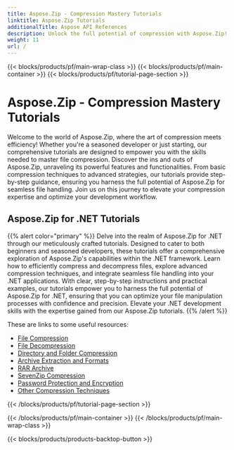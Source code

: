 ```yaml
---
title: Aspose.Zip - Compression Mastery Tutorials
linktitle: Aspose.Zip Tutorials
additionalTitle: Aspose API References
description: Unlock the full potential of compression with Aspose.Zip! Dive into our comprehensive tutorials for expert insights and efficient file handling. 
weight: 11
url: /
---
```


{{< blocks/products/pf/main-wrap-class >}}
{{< blocks/products/pf/main-container >}}
{{< blocks/products/pf/tutorial-page-section >}}

# Aspose.Zip - Compression Mastery Tutorials


Welcome to the world of Aspose.Zip, where the art of compression meets efficiency! Whether you're a seasoned developer or just starting, our comprehensive tutorials are designed to empower you with the skills needed to master file compression. Discover the ins and outs of Aspose.Zip, unraveling its powerful features and functionalities. From basic compression techniques to advanced strategies, our tutorials provide step-by-step guidance, ensuring you harness the full potential of Aspose.Zip for seamless file handling. Join us on this journey to elevate your compression expertise and optimize your development workflow.


## Aspose.Zip for .NET Tutorials
{{% alert color="primary" %}}
Delve into the realm of Aspose.Zip for .NET through our meticulously crafted tutorials. Designed to cater to both beginners and seasoned developers, these tutorials offer a comprehensive exploration of Aspose.Zip's capabilities within the .NET framework. Learn how to efficiently compress and decompress files, explore advanced compression techniques, and integrate seamless file handling into your .NET applications. With clear, step-by-step instructions and practical examples, our tutorials empower you to harness the full potential of Aspose.Zip for .NET, ensuring that you can optimize your file manipulation processes with confidence and precision. Elevate your .NET development skills with the expertise gained from our Aspose.Zip tutorials.
{{% /alert %}}

These are links to some useful resources:
 
- [File Compression](./net/file-compression/)
- [File Decompression](./net/file-decompression/)
- [Directory and Folder Compression](./net/directory-and-folder-compression/)
- [Archive Extraction and Formats](./net/archive-extraction-and-formats/)
- [RAR Archive](./net/rar-archive/)
- [SevenZip Compression](./net/sevenzip-compression/)
- [Password Protection and Encryption](./net/password-protection-and-encryption/)
- [Other Compression Techniques](./net/other-compression-techniques/)



{{< /blocks/products/pf/tutorial-page-section >}}

{{< /blocks/products/pf/main-container >}}
{{< /blocks/products/pf/main-wrap-class >}}

{{< blocks/products/products-backtop-button >}}
